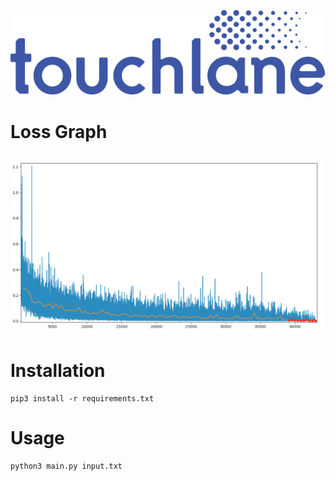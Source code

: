 ![LOGO](https://github.com/touchlane/NetapixTools/blob/master/Assets/logo.svg)

# Loss Graph
![LOSS_GRAPH_EXAMPLE](https://github.com/touchlane/NetapixTools/blob/loss_graph/assets/loss_example.png)

# Installation
```
pip3 install -r requirements.txt
```
# Usage
```
python3 main.py input.txt
```
